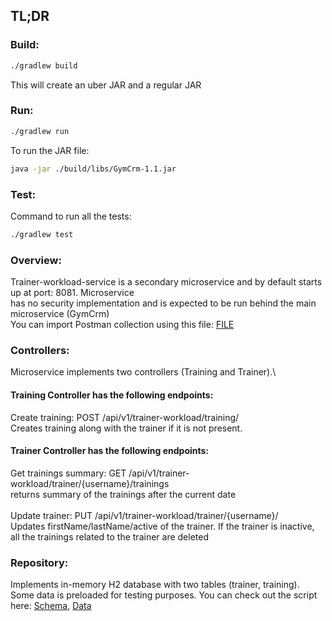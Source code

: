 ## TL;DR
### Build:
```zsh
./gradlew build
```
This will create an uber JAR and a regular JAR
### Run:
```zsh
./gradlew run
```
To run the JAR file:
```zsh
java -jar ./build/libs/GymCrm-1.1.jar
```
### Test:
Command to run all the tests:
```zsh
./gradlew test
```
### Overview:
Trainer-workload-service is a secondary microservice and by default starts up at port: 8081. Microservice\
has no security implementation and is expected to be run behind the main microservice (GymCrm)\
You can import Postman collection using this file: [FILE](./src/test/postman/Collection-microservice.json)
### Controllers:
Microservice implements two controllers (Training and Trainer).\
#### Training Controller has the following endpoints:
Create training: POST /api/v1/trainer-workload/training/ \
Creates training along with the trainer if it is not present.
#### Trainer Controller has the following endpoints:
Get trainings summary: GET /api/v1/trainer-workload/trainer/{username}/trainings \
returns summary of the trainings after the current date\
\
Update trainer: PUT /api/v1/trainer-workload/trainer/{username}/ \
Updates firstName/lastName/active of the trainer. If the trainer is inactive, all the trainings related to the trainer are deleted
### Repository:
Implements in-memory H2 database with two tables (trainer, training). Some data is preloaded  for testing purposes.
You can check out the script here: [Schema](./src/main/resources/schema.sql), [Data](./src/main/resources/data.sql)